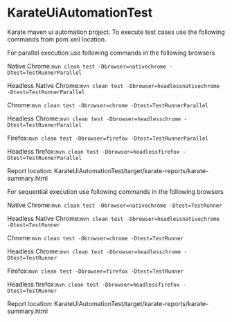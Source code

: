 # KarateUiAutomationTest

Karate maven ui automation project. To execute test cases use the following commands from pom.xml location.

For parallel execution use following commands in the following  browsers

Native Chrome:`mvn clean test -Dbrowser=nativechrome -Dtest=TestRunnerParallel`

Headless Native Chrome:`mvn clean test -Dbrowser=headlessnativechrome -Dtest=TestRunnerParallel`

Chrome:`mvn clean test -Dbrowser=chrome -Dtest=TestRunnerParallel`

Headless Chrome:`mvn clean test -Dbrowser=headlesschrome -Dtest=TestRunnerParallel`

Firefox:`mvn clean test -Dbrowser=firefox -Dtest=TestRunnerParallel`

Headless firefox:`mvn clean test -Dbrowser=headlessfirefox -Dtest=TestRunnerParallel`

Report location: KarateUiAutomationTest/target/karate-reports/karate-summary.html

For sequential execution use following commands in the following  browsers

Native Chrome:`mvn clean test -Dbrowser=nativechrome -Dtest=TestRunner`

Headless Native Chrome:`mvn clean test -Dbrowser=headlessnativechrome -Dtest=TestRunner`

Chrome:`mvn clean test -Dbrowser=chrome -Dtest=TestRunner`

Headless Chrome:`mvn clean test -Dbrowser=headlesschrome -Dtest=TestRunner`

Firefox:`mvn clean test -Dbrowser=firefox -Dtest=TestRunner`

Headless firefox:`mvn clean test -Dbrowser=headlessfirefox -Dtest=TestRunner`

Report location: KarateUiAutomationTest/target/karate-reports/karate-summary.html
